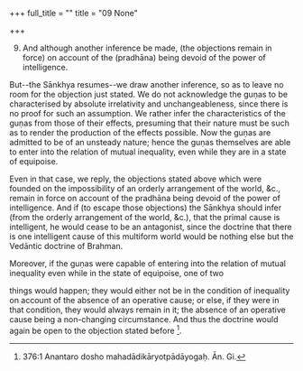 +++
full_title = ""
title = "09 None"

+++


9. And although another inference be made, (the objections remain in force) on account of the (pradhāna) being devoid of the power of intelligence.

But--the Sānkhya resumes--we draw another inference, so as to leave no room for the objection just stated. We do not acknowledge the guṇas to be characterised by absolute irrelativity and unchangeableness, since there is no proof for such an assumption. We rather infer the characteristics of the guṇas from those of their effects, presuming that their nature must be such as to render the production of the effects possible. Now the guṇas are admitted to be of an unsteady nature; hence the guṇas themselves are able to enter into the relation of mutual inequality, even while they are in a state of equipoise.

Even in that case, we reply, the objections stated above which were founded on the impossibility of an orderly arrangement of the world, &c., remain in force on account of the pradhāna being devoid of the power of intelligence. And if (to escape those objections) the Sānkhya should infer (from the orderly arrangement of the world, &c.), that the primal cause is intelligent, he would cease to be an antagonist, since the doctrine that there is one intelligent cause of this multiform world would be nothing else but the Vedāntic doctrine of Brahman.

Moreover, if the guṇas were capable of entering into the relation of mutual inequality even while in the state of equipoise, one of two

things would happen; they would either not be in the condition of inequality on account of the absence of an operative cause; or else, if they were in that condition, they would always remain in it; the absence of an operative cause being a non-changing circumstance. And thus the doctrine would again be open to the objection stated before [^fn_337].

[^fn_337]: 376:1 Anantaro dosho mahadādikāryotpādāyogaḥ. Ān. Gi.

